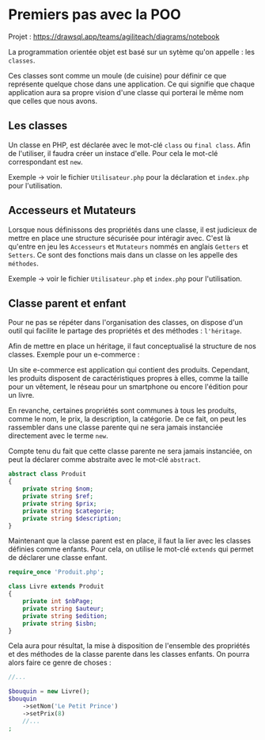 # Premiers pas avec la POO

Projet : https://drawsql.app/teams/agiliteach/diagrams/notebook

La programmation orientée objet est basé sur un sytème qu'on appelle : les `classes`.

Ces classes sont comme un moule (de cuisine) pour définir ce que représente quelque chose dans une application. Ce qui signifie que chaque application aura sa propre vision d'une classe qui porterai le même nom que celles que nous avons.

## Les classes

Un classe en PHP, est déclarée avec le mot-clé `class` ou `final class`.
Afin de l'utiliser, il faudra créer un instace d'elle. Pour cela le mot-clé correspondant est `new`.

Exemple -> voir le fichier `Utilisateur.php` pour la déclaration et `index.php` pour l'utilisation.

## Accesseurs et Mutateurs

Lorsque nous définissons des propriétés dans une classe, il est judicieux de mettre en place une structure sécurisée pour intéragir avec. C'est là qu'entre en jeu les `Accesseurs` et `Mutateurs` nommés en anglais `Getters` et `Setters`. Ce sont des fonctions mais dans un classe on les appelle des `méthodes`.

Exemple -> voir le fichier `Utilisateur.php` et `index.php` pour l'utilisation.

## Classe parent et enfant

Pour ne pas se répéter dans l'organisation des classes, on dispose d'un outil qui facilite le partage des propriétés et des méthodes : `l'héritage`.

Afin de mettre en place un héritage, il faut conceptualisé la structure de nos classes. Exemple pour un e-commerce :

Un site e-commerce est application qui contient des produits. Cependant, les produits disposent de caractéristiques propres à elles, comme la taille pour un vêtement, le réseau pour un smartphone ou encore l'édition pour un livre.

En revanche, certaines propriétés sont communes à tous les produits, comme le nom, le prix, la description, la catégorie. De ce fait, on peut les rassembler dans une classe parente qui ne sera jamais instanciée directement avec le terme `new`.

Compte tenu du fait que cette classe parente ne sera jamais instanciée, on peut la déclarer comme abstraite avec le mot-clé `abstract`.

```php
abstract class Produit
{
    private string $nom;
    private string $ref;
    private string $prix;
    private string $categorie;
    private string $description;
}
```

Maintenant que la classe parent est en place, il faut la lier avec les classes définies comme enfants. Pour cela, on utilise le mot-clé `extends` qui permet de déclarer une classe enfant.

```php
require_once 'Produit.php';

class Livre extends Produit
{
    private int $nbPage;
    private string $auteur;
    private string $edition;
    private string $isbn;
}
```

Cela aura pour résultat, la mise à disposition de l'ensemble des propriétés et des méthodes de la classe parente dans les classes enfants. On pourra alors faire ce genre de choses :

```php
//...

$bouquin = new Livre();
$bouquin
    ->setNom('Le Petit Prince')
    ->setPrix(8)
    //...
;
```